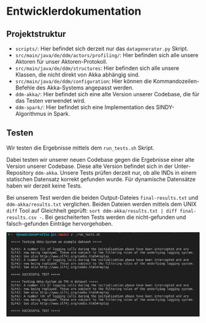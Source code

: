 # Entwicklerdokumentation

## Projektstruktur

* `scripts/`: Hier befindet sich derzeit nur das `datagenerator.py` Skript.
* `src/main/java/de/ddm/actors/profiling/`: Hier befinden sich alle unsere Aktoren für unser Aktoren-Protokoll.
* `src/main/java/de/ddm/structures`: Hier befinden sich alle unsere Klassen, die nicht direkt von Akka abhängig sind.
* `src/main/java/de/ddm/configuration`: Hier können die Kommandozeilen-Befehle des Akka-Systems angepasst werden.
* `ddm-akka/`: Hier befindet sich eine alte Version unserer Codebase, die für das Testen verwendet wird.
* `ddm-spark/`: Hier befindet sich eine Implementation des SINDY-Algorithmus in Spark.

## Testen

Wir testen die Ergebnisse mittels dem `run_tests.sh` Skript.

Dabei testen wir unserer neuen Codebase gegen die Ergebnisse einer alte Version unserer Codebase.  Diese alte Version befindet sich in der Unter-Repository `ddm-akka`.  Unsere Tests prüfen derzeit nur, ob alle INDs in einem statischen Datensatz korrekt gefunden wurde. Für dynamische Datensätze haben wir derzeit keine Tests.

Bei unserem Test werden die beiden Output-Dateies `final-results.txt` und `ddm-akka/results.txt` verglichen. Beiden Dateien werden mittels dem UNIX `diff` Tool auf Gleichheit geprüft: `sort ddm-akka/results.txt | diff final-results.csv -`. Bei gescheiterten Tests werden die nicht-gefunden und falsch-gefunden Einträge hervorgehoben.

![Ein erfolgreicher Durchlauf des run_tests.sh Skripts](imgs/system-tests.png)



